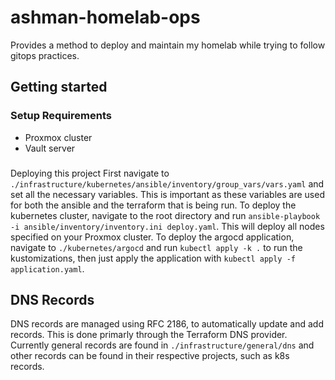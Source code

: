 # ashman-homelab-ops
Provides a method to deploy and maintain my homelab while trying to follow gitops practices. 
## Getting started
### Setup Requirements 
- Proxmox cluster
- Vault server 

### 
Deploying this project
First navigate to `./infrastructure/kubernetes/ansible/inventory/group_vars/vars.yaml` and set all the necessary variables. This is important as these variables are used for both the ansible and the terraform that is being run. 
To deploy the kubernetes cluster, navigate to the root directory and run `ansible-playbook -i ansible/inventory/inventory.ini deploy.yaml`. This will deploy all nodes specified on your Proxmox cluster. 
To deploy the argocd application, navigate to `./kubernetes/argocd` and run `kubectl apply -k .` to run the kustomizations, then just apply the application with `kubectl apply -f application.yaml`. 



## DNS Records
DNS records are managed using RFC 2186, to automatically update and add records. This is done primarly through the Terraform DNS provider. Currently general records are found in `./infrastructure/general/dns` and other records can be found in their respective projects, such as k8s records. 